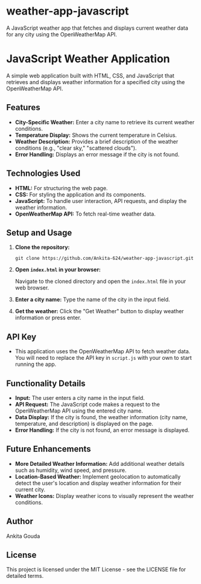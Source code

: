 # weather-app-javascript
A JavaScript weather app that fetches and displays current weather data for any city using the OpenWeatherMap API.
# JavaScript Weather Application

A simple web application built with HTML, CSS, and JavaScript that retrieves and displays weather information for a specified city using the OpenWeatherMap API.

## Features

*   **City-Specific Weather:** Enter a city name to retrieve its current weather conditions.
*   **Temperature Display:** Shows the current temperature in Celsius.
*   **Weather Description:** Provides a brief description of the weather conditions (e.g., "clear sky," "scattered clouds").
*   **Error Handling:** Displays an error message if the city is not found.

## Technologies Used

*   **HTML:** For structuring the web page.
*   **CSS:** For styling the application and its components.
*   **JavaScript:** To handle user interaction, API requests, and display the weather information.
*   **OpenWeatherMap API:** To fetch real-time weather data.

## Setup and Usage

1.  **Clone the repository:**

    ```
    git clone https://github.com/Ankita-624/weather-app-javascript.git
    ```

2.  **Open `index.html` in your browser:**

    Navigate to the cloned directory and open the `index.html` file in your web browser.

3.  **Enter a city name:** Type the name of the city in the input field.

4.  **Get the weather:** Click the "Get Weather" button to display weather information or press enter.

## API Key

*   This application uses the OpenWeatherMap API to fetch weather data. You will need to replace the API key in `script.js` with your own to start running the app.

## Functionality Details

*   **Input:** The user enters a city name in the input field.
*   **API Request:** The JavaScript code makes a request to the OpenWeatherMap API using the entered city name.
*   **Data Display:** If the city is found, the weather information (city name, temperature, and description) is displayed on the page.
*   **Error Handling:** If the city is not found, an error message is displayed.

## Future Enhancements

*   **More Detailed Weather Information:** Add additional weather details such as humidity, wind speed, and pressure.
*   **Location-Based Weather:** Implement geolocation to automatically detect the user's location and display weather information for their current city.
*   **Weather Icons:** Display weather icons to visually represent the weather conditions.

## Author

Ankita Gouda

## License

This project is licensed under the MIT License - see the LICENSE file for detailed terms.
